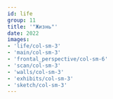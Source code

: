 ```yaml
---
id: life
group: 11
title: '"Жизнь"'
date: 2022
images:
- 'life/col-sm-3'
- 'main/col-sm-3'
- 'frontal_perspective/col-sm-6'
- 'scan/col-sm-3'
- 'walls/col-sm-3'
- 'exhibits/col-sm-3'
- 'sketch/col-sm-3'
---
```

